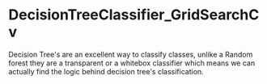 # DecisionTreeClassifier_GridSearchCv
Decision Tree's are an excellent way to classify classes, unlike a Random forest they are a transparent or a whitebox classifier which means we can actually find the logic behind decision tree's classification.
